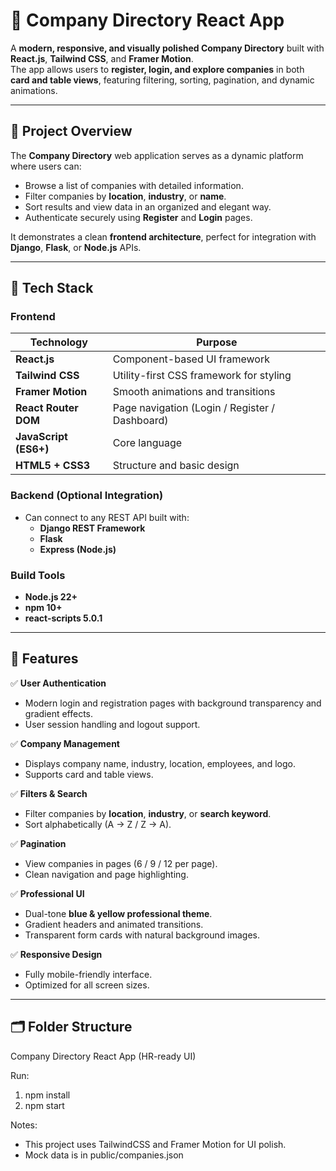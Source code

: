 # 🏢 Company Directory React App

A **modern, responsive, and visually polished Company Directory** built with **React.js**, **Tailwind CSS**, and **Framer Motion**.  
The app allows users to **register, login, and explore companies** in both **card and table views**, featuring filtering, sorting, pagination, and dynamic animations.

---

## 🚀 Project Overview

The **Company Directory** web application serves as a dynamic platform where users can:
- Browse a list of companies with detailed information.
- Filter companies by **location**, **industry**, or **name**.
- Sort results and view data in an organized and elegant way.
- Authenticate securely using **Register** and **Login** pages.

It demonstrates a clean **frontend architecture**, perfect for integration with **Django**, **Flask**, or **Node.js** APIs.

---

## 🧠 Tech Stack

### **Frontend**
| Technology | Purpose |
|-------------|----------|
| **React.js** | Component-based UI framework |
| **Tailwind CSS** | Utility-first CSS framework for styling |
| **Framer Motion** | Smooth animations and transitions |
| **React Router DOM** | Page navigation (Login / Register / Dashboard) |
| **JavaScript (ES6+)** | Core language |
| **HTML5 + CSS3** | Structure and basic design |

### **Backend (Optional Integration)**
- Can connect to any REST API built with:
  - **Django REST Framework**
  - **Flask**
  - **Express (Node.js)**

### **Build Tools**
- **Node.js 22+**
- **npm 10+**
- **react-scripts 5.0.1**

---

## 🌟 Features

✅ **User Authentication**
- Modern login and registration pages with background transparency and gradient effects.  
- User session handling and logout support.

✅ **Company Management**
- Displays company name, industry, location, employees, and logo.
- Supports card and table views.

✅ **Filters & Search**
- Filter companies by **location**, **industry**, or **search keyword**.
- Sort alphabetically (A → Z / Z → A).

✅ **Pagination**
- View companies in pages (6 / 9 / 12 per page).
- Clean navigation and page highlighting.

✅ **Professional UI**
- Dual-tone **blue & yellow professional theme**.
- Gradient headers and animated transitions.
- Transparent form cards with natural background images.

✅ **Responsive Design**
- Fully mobile-friendly interface.
- Optimized for all screen sizes.

---

## 🗂 Folder Structure


Company Directory React App (HR-ready UI)

Run:
1. npm install
2. npm start

Notes:
- This project uses TailwindCSS and Framer Motion for UI polish.
- Mock data is in public/companies.json
